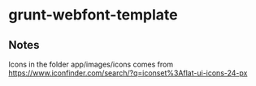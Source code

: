 grunt-webfont-template
======================

Notes
-----
Icons in the folder app/images/icons comes from https://www.iconfinder.com/search/?q=iconset%3Aflat-ui-icons-24-px

